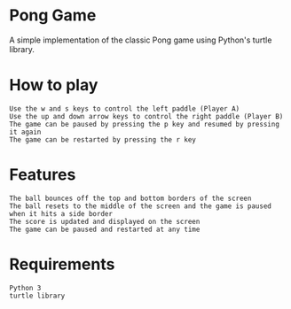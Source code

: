 # Pong Game

A simple implementation of the classic Pong game using Python's turtle library.
# How to play

    Use the w and s keys to control the left paddle (Player A)
    Use the up and down arrow keys to control the right paddle (Player B)
    The game can be paused by pressing the p key and resumed by pressing it again
    The game can be restarted by pressing the r key

# Features

    The ball bounces off the top and bottom borders of the screen
    The ball resets to the middle of the screen and the game is paused when it hits a side border
    The score is updated and displayed on the screen
    The game can be paused and restarted at any time

# Requirements

    Python 3
    turtle library
  
